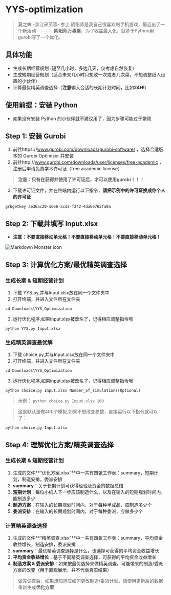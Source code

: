 # YYS-optimization
> 夏之蝉 -涉江采芙蓉- 参上
阴阳师是我自己很喜欢的手机游戏，最近出了一个新活动————**阴阳师万事屋**，为了收益最大化，就基于Python用gurobi写了一个优化。

## 具体功能
- 生成长期经营规划 (短至几小时，多达几天，仅考虑自然恢复)
- 生成短期经营规划（适合未来几小时只想收一次或者几次菜，不想调整纸人设置的小伙伴）
- 计算最优精英调查选择（**注意**输入合适的长期计划时间，比如**24H!**）

## **使用前提：安装 Python** 
- 如果没有安装 Python 的小伙伴就不建议用了，因为步骤可能过于繁琐

## Step 1: 安装 Gurobi
1. 前往https://www.gurobi.com/downloads/gurobi-software/ ，选择合适版本的 Gurobi Optimizer 并安装
2. 前往http://www.gurobi.com/downloads/user/licenses/free-academic ，注册后申请免费学术许可证（free academic license）
> **注意：只有在获得并使用了许可证后，才可以使用gurobi！！！**
3. 下载许可证文件，并在终端内运行以下指令，**请把示例中的许可证换成你个人的许可证**

```grbgetkey ae36ac20-16e6-acd2-f242-4da6e765fa0a```

## Step 2: 下载并填写 Input.xlsx
- **注意：不要直接移动单元格！不要直接移动单元格！不要直接移动单元格！**

<img src="Input使用说明.png"
  alt="Markdown Monster icon"
  style="float: middle; margin-right: 10px;" />

## Step 3: 计算优化方案/最优精英调查选择
### **生成长期 & 短期经营计划**
1. 下载 YYS.py,并与Input.xlsx放在同一个文件夹中
2. 打开终端，并进入文件所在文件夹

```cd Downloads\YYS_Optimization ```

3. 运行优化程序,如果input.xlsx被改名了，记得相应调整指令哦

```python YYS.py Input.xlsx```

### **生成精英调查最优解**
1. 下载 choice.py,并与Input.xlsx放在同一个文件夹中
2. 打开终端，并进入文件所在文件夹

```cd Downloads\YYS_Optimization ```

3. 运行优化程序,如果input.xlsx被改名了，记得相应调整指令哦

```python choice.py Input.xlsx Number_of_simulations(Optional)```

> 示例： ```python choice.py Input.xlsx 100```

> 这里默认是做400个模拟,如果不想改变参数，直接运行以下指令就可以了：

```python choice.py Input.xlsx```


## Step 4: 理解优化方案/精英调查选择
### **生成长期 & 短期经营计划**
1. 生成的文件**“优化方案.xlsx”**中一共有四张工作表：summary，短期计划，制造安排，委派安排
2. **summary**：关于长期计划可获得经验及资金的数据总结
3. **短期计划**：每位小纸人下一步应该制造什么，以及在输入的短期规划时间内，能制造多少  
4. **制造方案**：在输入的长期规划时间内，对于每种半成品，应制造多少个
5. **委派安排**：在输入的长期规划时间内，对于每种委派，应做多少个

### **计算精英调查选择**
1. 生成的文件**“精英调查.xlsx”**中一共有四张工作表：summary，平均资金收益增长，制造安排，委派安排
2. **summary**：最优精英调查选择是什么，该选择可获得的平均资金收益增长
3. **平均资金收益增长**：基于不同精英调查选择，可获得的平均资金收益增长   
4. **制造方案 & 委派安排**：如果按最优选择来做精英调查，可能带来的制造/委派方案的改变（用于直观展示，并不代表真实结果）
> 做完调查后，如果想知道应如何更改制造/委派计划，请使用更新后的数据重新生成**优化方案**
